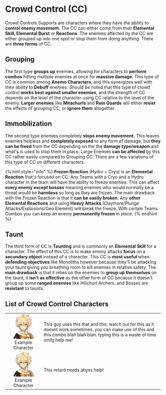 # Crowd Control \(CC\)

Crowd Controls Supports are characters where they have the ability to **control enemy movement**. The CC can either come from their **Elemental Skill, Elemental Burst** or **Reactions**. The enemies affected by the CC are either grouped up into one spot or stop them from doing anything. There are **three forms** of CC.  


## Grouping

  
The first type **groups up** enemies, allowing for characters to **perform combos** hitting multiple enemies at once for **massive damage**. This type of CC is common among **Anemo Characters**, and this synergizes well with their ability to **Debuff** enemies. Should be noted that this type of crowd control **works best against smaller enemies**, and the strength of CC depends on the level of the character using CC relative to the level of the enemy. **Larger enemies** like **Mitachurls** and **Ruin Guards** will either **resist** the effects of grouping CC, or **ignore them** altogether.

## Immobilization

The second type enemies completely **stops enemy movement.** This leaves enemies helpless and **completely exposed** to any form of damage, but **they can be freed** from the CC depending on the the **damage type/weapon** and what's is used to stop them in place. Large Enemies **can be affected** by this CC rather easily compared to Grouping CC. There are a few variations of this type of CC on different characters.

{% hint style="info" %}
**Frozen Reaction** \(Hydro + Cryo\) is an **Elemental Reaction** that's focused on CC. Any Teams with a Cryo and a Hydro character in the team will have the ability to freeze enemies. This can affect **every enemy except bosses** meaning enemies who would normally be a threat would be **harmless** so long as they are frozen. The main drawback with the Frozen Reaction is that it **can be easily broken**. Any **other Elemental Reactions** and using **Heavy Attacks** \(Claymore/Plunge Attacks/Explosions/Geo Element\) will break the freeze. With certain Teams Combos you can keep an enemy **permanently frozen** in place.
{% endhint %}

## Taunt

The third form of CC is **Taunting** and is commonly an **Elemental Skill** for a character. The effect of this CC is to make enemy attacks **focus** on a **secondary object** instead of a character. This CC is **most useful** when **defending objectives** like Monoliths however because they'll be attacking your taunt giving you breathing room to kill enemies in relative safety. The **main drawback** is that it relies on the enemies to **group up themselves** on the taunt, it **isn't as effective** as the other form of CC because it doesn't group up some **ranged enemies** like Hilichurl Archers, and Bosses are **resistant** to taunts.

## List of **Crowd Control** Characters

|  |  |
| :---: | :--- |
| ![](../../.gitbook/assets/ui_avataricon_aether.png)  Example Character | This guy uses this that and this. watch out for this as it doesnt work sometimes. you can make use of this and this combo blah blah blah. typing this is a waste of time omfg help me! |
| ![](../../.gitbook/assets/ui_avataricon_aether.png)  Example Character | This retard needs abyss help! |

